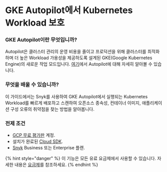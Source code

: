 # GKE Autopilot에서 Kubernetes Workload 보호

### GKE Autopilot이란 무엇입니까?

Autopilot은 클러스터 관리의 운영 비용을 줄이고 프로덕션을 위해 클러스터를 최적화하며 더 높은 Workload 가용성을 제공하도록 설계된 GKE(Google Kubernetes Engine)의 새로운 작업 모드입니다. [여기](https://cloud.google.com/kubernetes-engine/docs/concepts/autopilot-overview)에서 Autopilot에 대해 자세히 알아볼 수 있습니다.

### 무엇을 배울 수 있습니까?

이 가이드에서는 Snyk를 사용하여 GKE Autopilot에서 실행되는 Kubernetes Workload를 빠르게 배포하고 스캔하여 오픈소스 종속성, 컨테이너 이미지, 애플리케이션 구성 오류의 취약점을 찾는 방법을 알아봅니다.

### 전제 조건

* [GCP 무료 평가판](https://console.cloud.google.com/freetrial) 계정.
* 설치가 완료된 [Cloud SDK](https://cloud.google.com/sdk/docs/install).
* [Snyk](https://snyk.co/udrgA) Business 또는 Enterprise 플랜.

{% hint style="danger" %}
이 기능은 모든 유료 요금제에서 사용할 수 있습니다. 자세한 내용은 [요금제](https://snyk.io/plans/)를 참조하세요.
{% endhint %}
